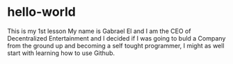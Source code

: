 # hello-world
This is my 1st lesson
My name is Gabrael El and I am the CEO of Decentralized Entertainment and I decided if I was going to buld a Company from the ground up and becoming a self tought programmer, I might as well start with learning how to use Github.
